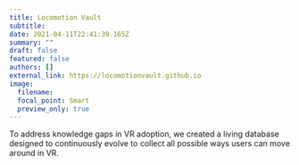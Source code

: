 ```yaml
---
title: Locomotion Vault
subtitle:
date: 2021-04-11T22:41:39.165Z
summary: ""
draft: false
featured: false
authors: []
external_link: https://locomotionvault.github.io
image:
  filename:
  focal_point: Smart
  preview_only: true
---
```


To address knowledge gaps in VR adoption, we created a living database designed to continuously evolve to collect all possible ways users can move around in VR.